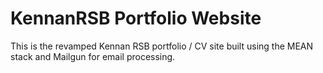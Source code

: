 # KennanRSB Portfolio Website

This is the revamped Kennan RSB portfolio / CV site built using the MEAN stack and Mailgun for email processing.

